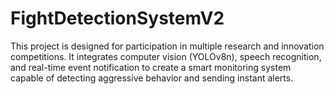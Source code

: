# FightDetectionSystemV2
This project is designed for participation in multiple research and innovation competitions. It integrates computer vision (YOLOv8n), speech recognition, and real-time event notification to create a smart monitoring system capable of detecting aggressive behavior and sending instant alerts.
